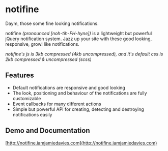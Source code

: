 # notifine

Daym, those some fine looking notifications.

notifine *(pronounced [noh-tih-FH-hyne])* is a lightweight but powerful jQuery notification system. Jazz up your site with these good looking, responsive, growl like notifications.

*notifine's js is 3kb compressed (4kb uncompressed), and it's default css is 2kb compressed & uncompressed (scss)*

## Features

* Default notifications are responsive and good looking
* The look, positioning and behaviour of the notifications are fully customizable 
* Event callbacks for many different actions
* Simple but powerful API for creating, detecting and destroying notifications easily

## Demo and Documentation
[http://notifine.iamjamiedavies.com](http://notifine.iamjamiedavies.com)
